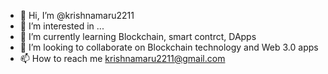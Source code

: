 - 👋 Hi, I’m @krishnamaru2211
- 👀 I’m interested in ...
- 🌱 I’m currently learning Blockchain, smart contrct, DApps
- 💞️ I’m looking to collaborate on Blockchain technology and Web 3.0 apps
- 📫 How to reach me krishnamaru2211@gmail.com

<!---
krishnamaru2211/krishnamaru2211 is a ✨ special ✨ repository because its `README.md` (this file) appears on your GitHub profile.
You can click the Preview link to take a look at your changes.
--->
